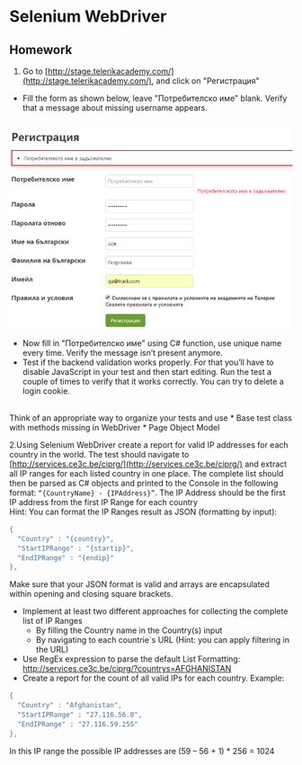 # Selenium WebDriver
## Homework
1. Go to [http://stage.telerikacademy.com/](http://stage.telerikacademy.com/), and click on "Регистрация"

* Fill the form as shown below, leave "Потребителско име" blank. Verify that a message about missing username appears. 

</br>
<img src="images/form.png" />

* Now fill in "Потребителско име" using C# function, use unique name every time. Verify the message isn’t present anymore.
* Test if the backend validation works properly. For that you’ll have to disable JavaScript in your test and then start editing. Run the test a couple of times to verify that it works correctly. You can try to delete a login cookie.
</br>
Think of an appropriate way to organize your tests and use 
	* Base test class with methods missing in WebDriver
	* Page Object Model

2.Using Selenium WebDriver create a report for valid IP addresses for each country in the world. The test should navigate to [http://services.ce3c.be/ciprg/](http://services.ce3c.be/ciprg/) and extract all IP ranges for each listed country in one place. The complete list should then be parsed as C# objects and printed to the Console in the following format: `“{CountryName} - {IPAddress}”`. The IP Address should be the first IP address from the first IP Range for each country
</br>
Hint: You can format the IP Ranges result as JSON (formatting by input): 

```cs
{
  "Country" : "{country}",
  "StartIPRange" : "{startip}",
  "EndIPRange" : "{endip}"
},
  ```
Make sure that your JSON format is valid and arrays are encapsulated within opening and closing square brackets.
*	Implement at least two different approaches for collecting the complete list of IP Ranges
	*	By filling the Country name in the Country(s) input
	*	By navigating to each countrie`s URL (Hint: you can apply filtering in the URL)
*	Use RegEx expression to parse the default List Formatting: http://services.ce3c.be/ciprg/?countrys=AFGHANISTAN
*	Create a report for the count of all valid IPs for each country.
Example: 
```cs
{
  "Country" : "Afghanistan",
  "StartIPRange" : "27.116.56.0",
  "EndIPRange" : "27.116.59.255"
},
  ```

In this IP range the possible IP addresses are (59 – 56 + 1) * 256 = 1024


